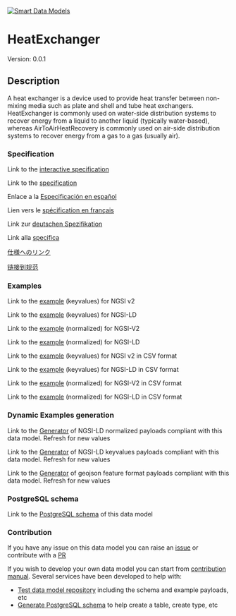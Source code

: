 [![Smart Data Models](https://smartdatamodels.org/wp-content/uploads/2022/01/SmartDataModels_logo.png "Logo")](https://smartdatamodels.org)
# HeatExchanger
Version: 0.0.1

## Description 

A heat exchanger is a device used to provide heat transfer between non-mixing media such as plate and shell and tube heat exchangers. HeatExchanger is commonly used on water-side distribution systems to recover energy from a liquid to another liquid (typically water-based), whereas AirToAirHeatRecovery is commonly used on air-side distribution systems to recover energy from a gas to a gas (usually air).
### Specification

Link to the [interactive specification](https://swagger.lab.fiware.org/?url=https://smart-data-models.github.io/dataModel.S4BLDG/HeatExchanger/swagger.yaml)

Link to the [specification](https://github.com/smart-data-models/dataModel.S4BLDG/blob/master/HeatExchanger/doc/spec.md)

Enlace a la [Especificación en español](https://github.com/smart-data-models/dataModel.S4BLDG/blob/master/HeatExchanger/doc/spec_ES.md)

Lien vers le [spécification en français](https://github.com/smart-data-models/dataModel.S4BLDG/blob/master/HeatExchanger/doc/spec_FR.md)

Link zur [deutschen Spezifikation](https://github.com/smart-data-models/dataModel.S4BLDG/blob/master/HeatExchanger/doc/spec_DE.md)

Link alla [specifica](https://github.com/smart-data-models/dataModel.S4BLDG/blob/master/HeatExchanger/doc/spec_IT.md)

[仕様へのリンク](https://github.com/smart-data-models/dataModel.S4BLDG/blob/master/HeatExchanger/doc/spec_JA.md)

[链接到规范](https://github.com/smart-data-models/dataModel.S4BLDG/blob/master/HeatExchanger/doc/spec_ZH.md)
### Examples

Link to the [example](https://smart-data-models.github.io/dataModel.S4BLDG/HeatExchanger/examples/example.json) (keyvalues) for NGSI v2

Link to the [example](https://smart-data-models.github.io/dataModel.S4BLDG/HeatExchanger/examples/example.jsonld) (keyvalues) for NGSI-LD

Link to the [example](https://smart-data-models.github.io/dataModel.S4BLDG/HeatExchanger/examples/example-normalized.json) (normalized) for NGSI-V2

Link to the [example](https://smart-data-models.github.io/dataModel.S4BLDG/HeatExchanger/examples/example-normalized.jsonld) (normalized) for NGSI-LD

Link to the [example](https://github.com/smart-data-models/dataModel.S4BLDG/blob/master/HeatExchanger/examples/example.json.csv) (keyvalues) for NGSI v2 in CSV format

Link to the [example](https://github.com/smart-data-models/dataModel.S4BLDG/blob/master/HeatExchanger/examples/example.jsonld.csv) (keyvalues) for NGSI-LD in CSV format

Link to the [example](https://github.com/smart-data-models/dataModel.S4BLDG/blob/master/HeatExchanger/examples/example-normalized.json.csv) (normalized) for NGSI-V2 in CSV format

Link to the [example](https://github.com/smart-data-models/dataModel.S4BLDG/blob/master/HeatExchanger/examples/example-normalized.jsonld.csv) (normalized) for NGSI-LD in CSV format
### Dynamic Examples generation

Link to the [Generator](https://smartdatamodels.org/extra/ngsi-ld_generator.php?schemaUrl=https://raw.githubusercontent.com/smart-data-models/dataModel.S4BLDG/master/HeatExchanger/schema.json&email=info@smartdatamodels.org) of NGSI-LD normalized payloads compliant with this data model. Refresh for new values

Link to the [Generator](https://smartdatamodels.org/extra/ngsi-ld_generator_keyvalues.php?schemaUrl=https://raw.githubusercontent.com/smart-data-models/dataModel.S4BLDG/master/HeatExchanger/schema.json&email=info@smartdatamodels.org) of NGSI-LD keyvalues payloads compliant with this data model. Refresh for new values

Link to the [Generator](https://smartdatamodels.org/extra/geojson_features_generator.php?schemaUrl=https://raw.githubusercontent.com/smart-data-models/dataModel.S4BLDG/master/HeatExchanger/schema.json&email=info@smartdatamodels.org) of geojson feature format payloads compliant with this data model. Refresh for new values
### PostgreSQL schema

Link to the [PostgreSQL schema](https://github.com/smart-data-models/dataModel.S4BLDG/blob/master/HeatExchanger/schema.sql) of this data model
### Contribution

 If you have any issue on this data model you can raise an [issue](https://github.com/smart-data-models/dataModel.S4BLDG/issues)  or contribute with a [PR](https://github.com/smart-data-models/dataModel.S4BLDG/pulls)

 If you wish to develop your own data model you can start from [contribution manual](https://bit.ly/contribution_manual). Several services have been developed to help with: 
 - [Test data model repository](https://smartdatamodels.org/index.php/data-models-contribution-api/) including the schema and example payloads, etc
 - [Generate PostgreSQL schema](https://smartdatamodels.org/index.php/sql-service/) to help create a table, create type, etc